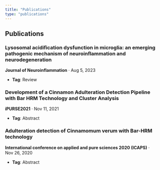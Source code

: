 ```yaml
---
title: "Publications"
type: "publications"
---
```


## Publications

### Lysosomal acidification dysfunction in microglia: an emerging pathogenic mechanism of neuroinflammation and neurodegeneration
**Journal of Neuroinflammation** · Aug 5, 2023
- **Tag**: Review

### Development of a Cinnamon Adulteration Detection Pipeline with Bar HRM Technology and Cluster Analysis
**iPURSE2021** · Nov 11, 2021
- **Tag**: Abstract

### Adulteration detection of Cinnamomum verum with Bar-HRM technology
**International conference on applied and pure sciences 2020 (ICAPS)** · Nov 26, 2020
- **Tag**: Abstract
